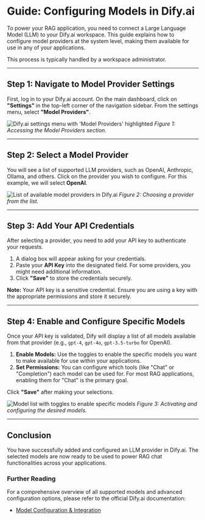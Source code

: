 # Guide: Configuring Models in Dify.ai

To power your RAG application, you need to connect a Large Language Model (LLM) to your Dify.ai workspace. This guide explains how to configure model providers at the system level, making them available for use in any of your applications.

This process is typically handled by a workspace administrator.

---

## Step 1: Navigate to Model Provider Settings

First, log in to your Dify.ai account. On the main dashboard, click on **"Settings"** in the top-left corner of the navigation sidebar. From the settings menu, select **"Model Providers"**.

![Dify.ai settings menu with 'Model Providers' highlighted](https://assets-docs.dify.ai/dify-enterprise-mintlify/en/guides/model-configuration/941524058c800a06d39290c48d14673b.png)
*Figure 1: Accessing the Model Providers section.*

---

## Step 2: Select a Model Provider

You will see a list of supported LLM providers, such as OpenAI, Anthropic, Ollama, and others. Click on the provider you wish to configure. For this example, we will select **OpenAI**.

![List of available model providers in Dify.ai](https://assets-docs.dify.ai/dify-enterprise-mintlify/en/guides/model-configuration/c5ac5f32deb020a8aae46045d3ee9c8d.png)
*Figure 2: Choosing a provider from the list.*

---

## Step 3: Add Your API Credentials

After selecting a provider, you need to add your API key to authenticate your requests.

1.  A dialog box will appear asking for your credentials.
2.  Paste your **API Key** into the designated field. For some providers, you might need additional information.
3.  Click **"Save"** to store the credentials securely.

**Note:** Your API key is a sensitive credential. Ensure you are using a key with the appropriate permissions and store it securely.

---

## Step 4: Enable and Configure Specific Models

Once your API key is validated, Dify will display a list of all models available from that provider (e.g., `gpt-4`, `gpt-4o`, `gpt-3.5-turbo` for OpenAI).

1.  **Enable Models:** Use the toggles to enable the specific models you want to make available for use within your applications.
2.  **Set Permissions:** You can configure which tools (like "Chat" or "Completion") each model can be used for. For most RAG applications, enabling them for "Chat" is the primary goal.

Click **"Save"** after making your selections.

![Model list with toggles to enable specific models](https://assets-docs.dify.ai/dify-enterprise-mintlify/en/guides/model-configuration/6e74424124cfcfe224d3c083f90b54d2.png)
*Figure 3: Activating and configuring the desired models.*

---

## Conclusion

You have successfully added and configured an LLM provider in Dify.ai. The selected models are now ready to be used to power RAG chat functionalities across your applications.

### Further Reading

For a comprehensive overview of all supported models and advanced configuration options, please refer to the official Dify.ai documentation:

* [Model Configuration & Integration](https://docs.dify.ai/en/guides/model-configuration/readme)